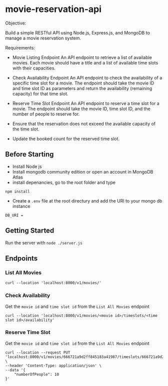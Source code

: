 # movie-reservation-api

Objective:

Build a simple RESTful API using Node.js, Express.js, and MongoDB to manage a movie reservation system.

Requirements:
- Movie Listing Endpoint
 An API endpoint to retrieve a list of available movies.
 Each movie should have a title and a list of available time slots with their capacities.

- Check Availability Endpoint
 An API endpoint to check the availability of a specific time slot for a movie.
 The endpoint should take the movie ID and time slot ID as parameters and return the availability (remaining capacity) for that time slot.

- Reserve Time Slot Endpoint
An API endpoint to reserve a time slot for a movie.
The endpoint should take the movie ID, time slot ID, and the number of people to reserve for.

- Ensure that the reservation does not exceed the available capacity of the time slot.

- Update the booked count for the reserved time slot.


## Before Starting 

- Install Node js 
- Install mongodb community edition or open an account in MongoDB Atlas
- install depenancies, go to the root folder and type 
```
npm install 
```

- Create a `.env` file at the root directury and add the URI to your mongo db instance 
```
DB_URI = 
```
## Getting Started
Run the server with `node ./server.js`

## Endpoints

### List All Movies
```
curl --location 'localhost:8000/v1/movies/'
```

### Check Availability
Get the `movie id` and `time slot id` from the `List All Movies` endpoint 

```
curl --location 'localhost:8000/v1/movies/<movie id>/timeslots/<time slot id>/availability'
```

### Reserve Time Slot
Get the `movie id` and `time slot id` from the `List All Movies` endpoint 

```
curl --location --request PUT 'localhost:8000/v1/movies/666721a9d2ff845183a41987/timeslots/666721a9d2ff845183a41988/reserve' \
--header 'Content-Type: application/json' \
--data '{
    "numberOfPeople": 10
}'
```
